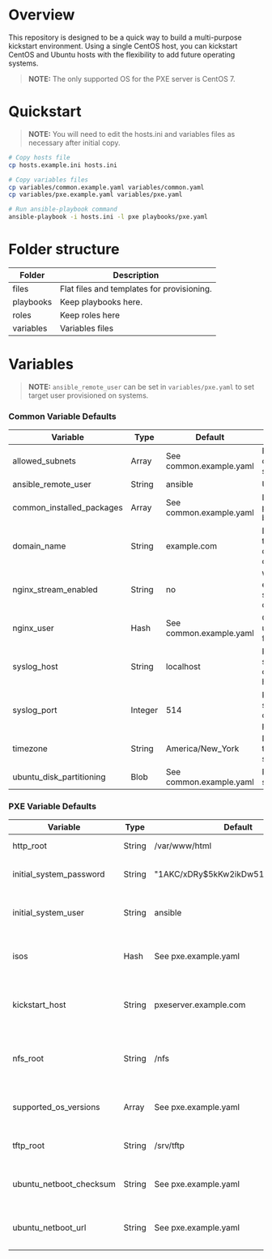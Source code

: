 # Overview

This repository is designed to be a quick way to build a multi-purpose kickstart environment. Using a single CentOS host, you can kickstart CentOS and Ubuntu hosts with the flexibility to add future operating systems.

> **NOTE:** The only supported OS for the PXE server is CentOS 7.

# Quickstart

> **NOTE:** You will need to edit the hosts.ini and variables files as necessary after initial copy.

```bash
# Copy hosts file
cp hosts.example.ini hosts.ini

# Copy variables files
cp variables/common.example.yaml variables/common.yaml
cp variables/pxe.example.yaml variables/pxe.yaml

# Run ansible-playbook command
ansible-playbook -i hosts.ini -l pxe playbooks/pxe.yaml
```

# Folder structure

| Folder    | Description                                |
| --------- | ------------------------------------------ |
| files     | Flat files and templates for provisioning. |
| playbooks | Keep playbooks here.                       |
| roles     | Keep roles here                            |
| variables | Variables files                            |


# Variables

> **NOTE:** `ansible_remote_user` can be set in `variables/pxe.yaml` to set target user provisioned on systems.

### Common Variable Defaults
| Variable                  | Type    | Default                 | Description                                          |
| ------------------------- | ------- | ----------------------- | ---------------------------------------------------- |
| allowed_subnets           | Array   | See common.example.yaml | Firewalls are open to these subnets                  |
| ansible_remote_user       | String  | ansible                 | User to be                                           |
| common_installed_packages | Array   | See common.example.yaml | List of default packages to be installed             |
| domain_name               | String  | example.com             | Domain name to be used for different configurations. |
| nginx_stream_enabled      | String  | no                      | Whether to enable nginx streaming configurations     |
| nginx_user                | Hash    | See common.example.yaml | OS-based user defaults for nginx                     |
| syslog_host               | String  | localhost               | Kickstart syslog configuration host                  |
| syslog_port               | Integer | 514                     | Kickstart syslog configuration port                  |
| timezone                  | String  | America/New_York        | Default timezone for systems                         |
| ubuntu_disk_partitioning  | Blob    | See common.example.yaml | Partitioning structure                               |

### PXE Variable Defaults
| Variable                | Type   | Default                              | Description                                             |
| ----------------------- | ------ | ------------------------------------ | ------------------------------------------------------- |
| http_root               | String | /var/www/html                        | HTML Doc root for nginx.                                |
| initial_system_password | String | "$1$AKC/xDRy$5kKw2ikDw51bpMSdntx9w/" | Hashed password for initial users.                      |
| initial_system_user     | String | ansible                              | Default username for bootstrap user.                    |
| isos                    | Hash   | See pxe.example.yaml                 | ISO URLs and hashes for download validation.            |
| kickstart_host          | String | pxeserver.example.com                | Default kickstart host to be used by kickstart clients. |
| nfs_root                | String | /nfs                                 | NFS Root directory where NFS artifacts are served from. |
| supported_os_versions   | Array  | See pxe.example.yaml                 | Iterate through this array for specific configurations. |
| tftp_root               | String | /srv/tftp                            | TFTP Root for serving artifacts.                        |
| ubuntu_netboot_checksum | String | See pxe.example.yaml                 | Checksum for Ubuntu Netboot tarball.                    |
| ubuntu_netboot_url      | String | See pxe.example.yaml                 | URL to fetch Ubuntu Netboot tarball.                    |

